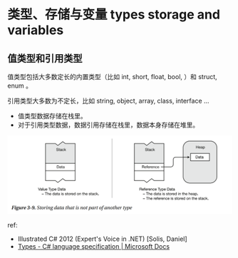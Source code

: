 # 类型、存储与变量 types storage and variables

## 值类型和引用类型

值类型包括大多数定长的内置类型（比如 int, short, float, bool, ）和 struct, enum 。

引用类型大多数为不定长，比如 string, object, array, class, interface ...

* 值类型数据存储在栈里。
* 对于引用类型数据，数据引用存储在栈里，数据本身存储在堆里。

![storing_data_that_is_not_part_of_another_type](storing_data_that_is_not_part_of_another_type.png)

ref: 
* Illustrated C# 2012 (Expert's Voice in .NET) [Solis, Daniel]
* [Types - C# language specification | Microsoft Docs](https://docs.microsoft.com/en-us/dotnet/csharp/language-reference/language-specification/types#value-types)